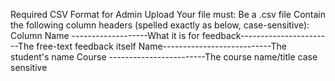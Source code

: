 Required CSV Format for Admin Upload
Your file must:
Be a .csv file
Contain the following column headers (spelled exactly as below, case-sensitive):
Column Name -------------------What it is for
feedback-----------------------The free-text feedback itself
Name---------------------------The student's name
Course ------------------------The course name/title
case sensitive
